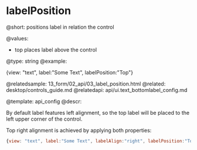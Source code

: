 labelPosition
=============


@short: positions label in relation the control

@values:
- top	places label above the control
	

@type: string
@example:

{view: "text", label:"Some Text", labelPosition:"Top"}

@relatedsample:
	13_form/02_api/03_label_position.html
@related: 
	desktop/controls_guide.md
@relatedapi:
	api/ui.text_bottomlabel_config.md

@template:	api_config
@descr:

By default label features left alignment, so the top label will be placed to the left upper corner of the control.

Top right alignment is achieved by applying both properties:

~~~js
{view: "text", label:"Some Text", labelAlign:"right", labelPosition:"Top"}
~~~



